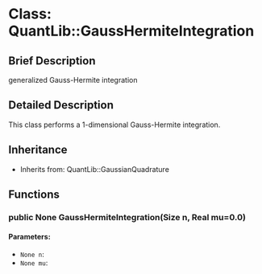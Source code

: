 # Class: QuantLib::GaussHermiteIntegration

## Brief Description
generalized Gauss-Hermite integration 

## Detailed Description
This class performs a 1-dimensional Gauss-Hermite integration.  

## Inheritance
- Inherits from: QuantLib::GaussianQuadrature

## Functions
### public None GaussHermiteIntegration(Size n, Real mu=0.0)

#### Parameters:
- `None n`: 
- `None mu`: 

